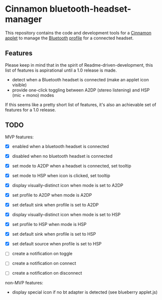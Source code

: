 # Cinnamon bluetooth-headset-manager

This repository contains the code and development tools for a [Cinnamon][] [applet][] to manage the [Bluetooth][] [profile][] for a connected headset.

  [Cinnamon]: https://en.wikipedia.org/wiki/Cinnamon_(software)
  [applet]: https://cinnamon-spices.linuxmint.com/applets
  [Bluetooth]: https://en.wikipedia.org/wiki/Bluetooth
  [profile]: https://en.wikipedia.org/wiki/List_of_Bluetooth_profiles


## Features

Please keep in mind that in the spirit of Readme-driven-development, this list of features is aspirational until a 1.0 release is made.

* detect when a Bluetooth headset is connected (make an applet icon visible)
* provide one-click toggling between A2DP (stereo listening) and HSP (mic + mono) modes

If this seems like a pretty short list of features, it's also an achievable set of features for a 1.0 release.


## TODO

MVP features:

- [x] enabled when a bluetooth headset is connected
- [x] disabled when no bluetooth headset is connected

- [x] set mode to A2DP when a headset is connected, set tooltip
- [x] set mode to HSP when icon is clicked, set tooltip

- [x] display visually-distinct icon when mode is set to A2DP
- [x] set profile to A2DP when mode is A2DP
- [x] set default sink when profile is set to A2DP

- [x] display visually-distinct icon when mode is set to HSP
- [x] set profile to HSP when mode is HSP
- [x] set default sink when profile is set to HSP
- [x] set default source when profile is set to HSP

- [ ] create a notification on toggle
- [ ] create a notification on connect
- [ ] create a notification on disconnect


non-MVP features:

- display special icon if no bt adapter is detected (see blueberry applet.js)
